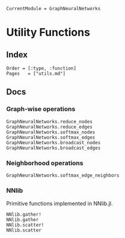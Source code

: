 ```@meta
CurrentModule = GraphNeuralNetworks
```

# Utility Functions

## Index

```@index
Order = [:type, :function]
Pages   = ["utils.md"]
```

## Docs


### Graph-wise operations 

```@docs
GraphNeuralNetworks.reduce_nodes
GraphNeuralNetworks.reduce_edges
GraphNeuralNetworks.softmax_nodes
GraphNeuralNetworks.softmax_edges
GraphNeuralNetworks.broadcast_nodes
GraphNeuralNetworks.broadcast_edges
```

### Neighborhood operations

```@docs
GraphNeuralNetworks.softmax_edge_neighbors
```

### NNlib

Primitive functions implemented in NNlib.jl.

```@docs
NNlib.gather!
NNlib.gather
NNlib.scatter!
NNlib.scatter
```